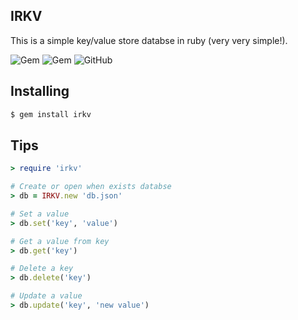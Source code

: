 ## IRKV
This is a simple key/value store databse in ruby (very very simple!).

![Gem](https://img.shields.io/gem/v/irkv?style=flat-square)
![Gem](https://img.shields.io/gem/dt/irkv?style=flat-square)
![GitHub](https://img.shields.io/github/license/RealAmirali/irkv?style=flat-square)

## Installing
```bash
$ gem install irkv
```

## Tips
```ruby
> require 'irkv'

# Create or open when exists databse
> db = IRKV.new 'db.json'

# Set a value
> db.set('key', 'value')

# Get a value from key
> db.get('key')

# Delete a key
> db.delete('key')

# Update a value
> db.update('key', 'new value')
```
